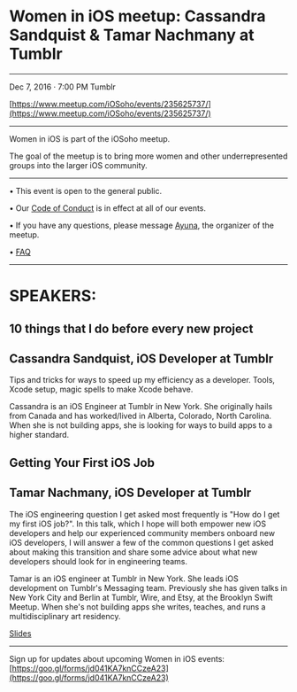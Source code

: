# Women in iOS meetup: Cassandra Sandquist & Tamar Nachmany at Tumblr

* * * * * * * * * * * 

Dec 7, 2016 · 7:00 PM
Tumblr

[https://www.meetup.com/iOSoho/events/235625737/](https://www.meetup.com/iOSoho/events/235625737/)

* * * * * * * * * * * 

Women in iOS is part of the iOSoho meetup.

The goal of the meetup is to bring more women and other underrepresented groups into the larger iOS community.

* * * * * * * * * * * 

• This event is open to the general public. 

• Our [Code of Conduct](https://github.com/ayunav/WomenIniOSMeetup) is in effect at all of our events. 

• If you have any questions, please message [Ayuna](http://www.meetup.com/iOSoho/members/136388792/), the organizer of the meetup.

• [FAQ](https://github.com/ayunav/WomenIniOSMeetup/blob/master/FAQ.md)

* * * * * * * * * * * 

# SPEAKERS: 

## 10 things that I do before every new project

## Cassandra Sandquist, iOS Developer at Tumblr

Tips and tricks for ways to speed up my efficiency as a developer. Tools, Xcode setup, magic spells to make Xcode behave.

Cassandra is an iOS Engineer at Tumblr in New York. She originally hails from Canada and has worked/lived in Alberta, Colorado, North Carolina. When she is not building apps, she is looking for ways to build apps to a higher standard. 


## Getting Your First iOS Job 

## Tamar Nachmany, iOS Developer at Tumblr 

The iOS engineering question I get asked most frequently is "How do I get my first iOS job?".  In this talk, which I hope will both empower new iOS developers and help our experienced community members onboard new iOS developers, I will answer a few of the common questions I get asked about making this transition and share some advice about what new developers should look for in engineering teams. 

Tamar is an iOS engineer at Tumblr in New York. She leads iOS development on Tumblr's Messaging team. Previously she has given talks in New York City and Berlin at Tumblr, Wire, and Etsy, at the Brooklyn Swift Meetup. When she's not building apps she writes, teaches, and runs a multidisciplinary art residency.

[Slides](https://github.com/tamarnachmany/talks/blob/master/talks/iOS%20Soho%20-%20December%202016/ios_soho_presentation.pdf)

* * * * * * * * * * *  

Sign up for updates about upcoming Women in iOS events: [https://goo.gl/forms/jd041KA7knCCzeA23](https://goo.gl/forms/jd041KA7knCCzeA23)
